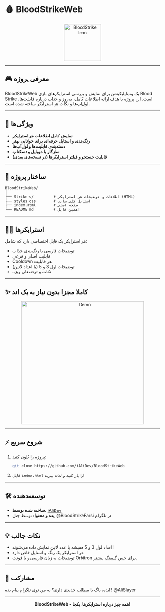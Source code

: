 # 🩸 BloodStrikeWeb

<div align="center">
  <img src="https://cdn-icons-png.flaticon.com/512/3135/3135715.png" width="120" alt="BloodStrike Icon" />
</div>

---

## 🎮 معرفی پروژه

BloodStrikeWeb یک وب‌اپلیکیشن برای نمایش و بررسی استرایکرهای بازی Blood Strike است. این پروژه با هدف ارائه اطلاعات کامل، به‌روز و جذاب درباره قابلیت‌ها، لول‌آپ‌ها و نکات هر استرایکر ساخته شده است.

---

## 🚀 ویژگی‌ها

- **نمایش کامل اطلاعات هر استرایکر**
- **رنگ‌بندی و استایل حرفه‌ای برای خوانایی بهتر**
- **دسته‌بندی قابلیت‌ها و لول‌آپ‌ها**
- **سازگار با موبایل و دسکتاپ**
- **قابلیت جستجو و فیلتر استرایکرها (در نسخه‌های بعدی)**

---

## 🧩 ساختار پروژه

```
BloodStrikeWeb/
│
├── Strikers/         # اطلاعات و توضیحات هر استرایکر (HTML)
├── styles.css        # استایل کلی سایت
├── index.html        # صفحه اصلی
└── README.md         # همین فایل!
```

---

## 🦸‍♂️ استرایکرها

هر استرایکر یک فایل اختصاصی دارد که شامل:
- توضیحات فارسی با رنگ‌بندی جذاب
- قابلیت اصلی و فرعی
- Cooldown هر قابلیت
- توضیحات لول 3 و 5 (با اعداد لاتین)
- نکات و ترفندهای ویژه

---

## ✨ کاملا مجزا بدون نیاز به بک اند

<div align="center">
  <img src="https://media3.giphy.com/media/v1.Y2lkPTc5MGI3NjExbzd6cjhubWtpdXg5dGI0anJsMmZ5Z2ltczJucWdzODlrZzQ5NXVlOSZlcD12MV9pbnRlcm5hbF9naWZfYnlfaWQmY3Q9Zw/KGhpQ5NMoWKQurlHwI/giphy.gif" width="400" alt="Demo" />
</div>

---

## ⚡ شروع سریع

1. پروژه را کلون کنید:
   ```bash
   git clone https://github.com/iAliDev/BloodStrikeWeb
   ```
2. فایل `index.html` را باز کنید و لذت ببرید!

---

## 🛠 توسعه‌دهنده

- **ساخته شده توسط:** [iAliDev](https://github.com/iAliDev)
- **ایده و محتوا:** توسط چنل @BloodStrikeFarsi در تلگرام

---

## 💡 نکات جالب

- اعداد لول 3 و 5 همیشه با عدد لاتین نمایش داده می‌شوند!
- هر استرایکر یک رنگ و استایل خاص دارد.
- توضیحات به زبان فارسی و با فونت Orbitron برای حس گیمینگ بیشتر.

---

## 📢 مشارکت

ایده، باگ یا مطالب جدیدی داری؟ به من توی تلگرام پیام بده ! @AliSlayer

---

<div align="center">
  <b>BloodStrikeWeb - همه چیز درباره استرایکرها، یکجا!</b>
</div>

